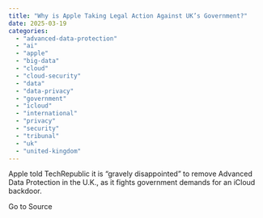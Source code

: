```yaml
---
title: "Why is Apple Taking Legal Action Against UK’s Government?"
date: 2025-03-19
categories: 
  - "advanced-data-protection"
  - "ai"
  - "apple"
  - "big-data"
  - "cloud"
  - "cloud-security"
  - "data"
  - "data-privacy"
  - "government"
  - "icloud"
  - "international"
  - "privacy"
  - "security"
  - "tribunal"
  - "uk"
  - "united-kingdom"
---
```


Apple told TechRepublic it is “gravely disappointed” to remove Advanced Data Protection in the U.K., as it fights government demands for an iCloud backdoor.

Go to Source
